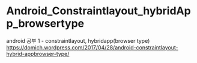 # Android_Constraintlayout_hybridApp_browsertype<br>
android 공부 1 - constraintlayout, hybridapp(browser type)<br>
https://domich.wordpress.com/2017/04/28/android-constraintlayout-hybrid-appbrowser-type/

